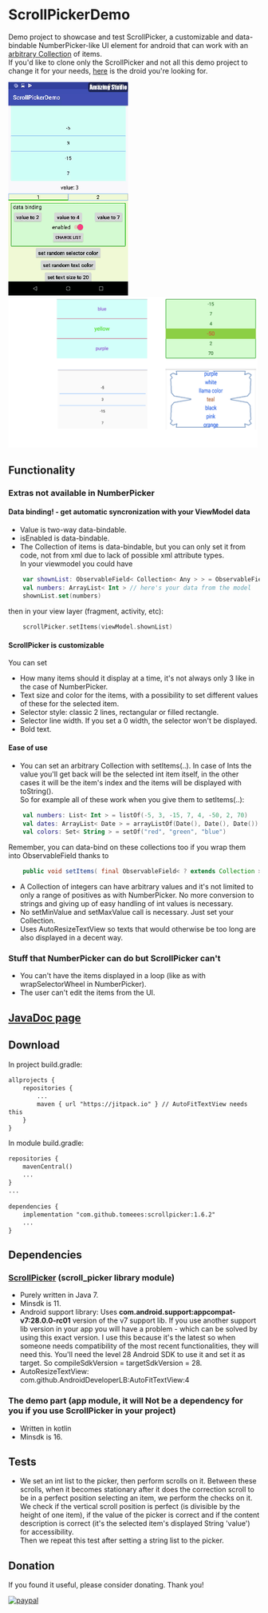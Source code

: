 # ScrollPickerDemo
Demo project to showcase and test ScrollPicker, a customizable and data-bindable NumberPicker-like UI element for android that can work with an [arbitrary Collection](#EaseOfUse) of items.  
If you'd like to clone only the ScrollPicker and not all this demo project to change it for your needs, [here](https://github.com/tomeeeS/ScrollPicker) is the droid you're looking for.
  
<p >
  <img src="https://github.com/tomeeeS/ScrollPickerDemo/blob/master/raw/demo.gif" width="240" />
  <img src="https://github.com/tomeeeS/ScrollPickerDemo/blob/master/raw/possibility showcase.png" width="500" /> 
</p>

## Functionality
### Extras not available in NumberPicker
#### Data binding! - get automatic syncronization with your ViewModel data
* Value is two-way data-bindable.
* isEnabled is data-bindable.
* The Collection of items is data-bindable, but you can only set it from code, not from xml due to lack of possible xml attribute types.  
In your viewmodel you could have
```kotlin
    var shownList: ObservableField< Collection< Any > > = ObservableField()
    val numbers: ArrayList< Int > // here's your data from the model
    shownList.set(numbers)
```
then in your view layer (fragment, activity, etc):
```kotlin
    scrollPicker.setItems(viewModel.shownList)
```

#### ScrollPicker is customizable
You can set  
* How many items should it display at a time, it's not always only 3 like in the case of NumberPicker.
* Text size and color for the items, with a possibility to set different values of these for the selected item.
* Selector style: classic 2 lines, rectangular or filled rectangle.
* Selector line width. If you set a 0 width, the selector won't be displayed.
* Bold text.

#### <a name="EaseOfUse"/>Ease of use
* You can set an arbitrary Collection with setItems(..). In case of Ints the value you'll get back will be the selected int item itself, in the other cases it will be the item's index and the items will be displayed with toString().  
So for example all of these work when you give them to setItems(..):  
```kotlin
    val numbers: List< Int > = listOf(-5, 3, -15, 7, 4, -50, 2, 70)
    val dates: ArrayList< Date > = arrayListOf(Date(), Date(), Date())
    val colors: Set< String > = setOf("red", "green", "blue")
```
Remember, you can data-bind on these collections too if you wrap them into ObservableField thanks to
```java
    public void setItems( final ObservableField< ? extends Collection > items )
```
* A Collection of integers can have arbitrary values and it's not limited to only a range of positives as with NumberPicker. No more conversion to strings and giving up of easy handling of int values is necessary.
* No setMinValue and setMaxValue call is necessary. Just set your Collection.
* Uses AutoResizeTextView so texts that would otherwise be too long are also displayed in a decent way.

### Stuff that NumberPicker can do but ScrollPicker can't
* You can't have the items displayed in a loop (like as with wrapSelectorWheel in NumberPicker).
* The user can't edit the items from the UI.

## [JavaDoc page](https://tomeees.github.io/)

## Download
In project build.gradle:
```
allprojects {
    repositories {
        ...
        maven { url "https://jitpack.io" } // AutoFitTextView needs this
    }
}
```
   
In module build.gradle:
```
repositories {
    mavenCentral()
    ...
}
...

dependencies {
    implementation "com.github.tomeees:scrollpicker:1.6.2"
    ...
}
```
## Dependencies

### [ScrollPicker](https://github.com/tomeeeS/ScrollPicker) (scroll_picker library module)
* Purely written in Java 7.  
* Minsdk is 11.  
* Android support library: Uses __com.android.support:appcompat-v7:28.0.0-rc01__ version of the v7 support lib. If you use another support lib version in your app you will have a problem - which can be solved by using this exact version. I use this because it's the latest so when someone needs compatibility of the most recent functionalities, they will need this. You'll need the level 28 Android SDK to use it and set it as target.  So compileSdkVersion = targetSdkVersion = 28.  
* AutoResizeTextView: com.github.AndroidDeveloperLB:AutoFitTextView:4  

### The demo part (app module, it will Not be a dependency for you if you use ScrollPicker in your project)
* Written in kotlin  
* Minsdk is 16.  

## Tests
* We set an int list to the picker, then perform scrolls on it. Between these scrolls, when it becomes stationary after it does the correction scroll to be in a perfect position selecting an item, we perform the checks on it. We check if the vertical scroll position is perfect (is divisible by the height of one item), if the value of the picker is correct and if the content description is correct (it's the selected item's displayed String 'value') for accessibility.  
Then we repeat this test after setting a string list to the picker.

## Donation
If you found it useful, please consider donating. Thank you!  

[![paypal](https://www.paypalobjects.com/en_US/i/btn/btn_donateCC_LG.gif)](https://www.paypal.com/cgi-bin/webscr?cmd=_s-xclick&hosted_button_id=6B7WYZW78DBS2)
